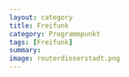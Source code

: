 ```yaml
---
layout: category
title: Freifunk
category: Programmpunkt
tags: [Freifunk]
summary: 
image: routerdieserstadt.png
---
```

